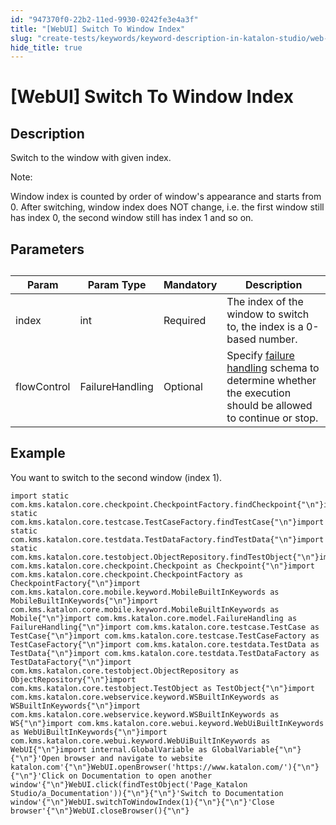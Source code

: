 ```yaml
---
id: "947370f0-22b2-11ed-9930-0242fe3e4a3f"
title: "[WebUI] Switch To Window Index"
slug: "create-tests/keywords/keyword-description-in-katalon-studio/web-ui-keywords/webui-switch-to-window-index"
hide_title: true
---
```


# <a id="id_0" class="anchor_top_offset"/><a id="ariaid-title1" class="anchor_top_offset"/>[WebUI] Switch To Window Index


## <a id="id_0__id_1" class="anchor_top_offset"/>Description  

              
<p xmlns="http://www.w3.org/1999/xhtml" className="p">Switch to the window with given index. </p> 
      
<div xmlns="http://www.w3.org/1999/xhtml" className="note note note_note"><span className="note__title">Note:</span> 
  <p className="p">Window index is counted by order of window's appearance and
    starts from 0. After switching, window index does NOT change, i.e.
    the first window still has index 0, the second window still has
    index 1 and so on.</p>
</div>
      

## <a id="id_0__id_2" class="anchor_top_offset"/>Parameters  

              
<table xmlns="http://www.w3.org/1999/xhtml" className="table anchor_top_offset" id="id_0__7bd428d4-ff87-4440-9aca-6c07b604620f"><caption /><thead className="thead"><tr className><th className="entry anchor_top_offset" id="id_0__7bd428d4-ff87-4440-9aca-6c07b604620f__entry__1">Param</th><th className="entry anchor_top_offset" id="id_0__7bd428d4-ff87-4440-9aca-6c07b604620f__entry__2">Param Type</th><th className="entry anchor_top_offset" id="id_0__7bd428d4-ff87-4440-9aca-6c07b604620f__entry__3">Mandatory</th><th className="entry anchor_top_offset" id="id_0__7bd428d4-ff87-4440-9aca-6c07b604620f__entry__4">Description</th></tr></thead><tbody className="tbody"><tr className><td className="entry" headers="id_0__7bd428d4-ff87-4440-9aca-6c07b604620f__entry__1 id_0__7bd428d4-ff87-4440-9aca-6c07b604620f__entry__2 id_0__7bd428d4-ff87-4440-9aca-6c07b604620f__entry__3 id_0__7bd428d4-ff87-4440-9aca-6c07b604620f__entry__4 ">index</td><td className="entry" headers="id_0__7bd428d4-ff87-4440-9aca-6c07b604620f__entry__1 id_0__7bd428d4-ff87-4440-9aca-6c07b604620f__entry__2 id_0__7bd428d4-ff87-4440-9aca-6c07b604620f__entry__3 id_0__7bd428d4-ff87-4440-9aca-6c07b604620f__entry__4 ">int</td><td className="entry" headers="id_0__7bd428d4-ff87-4440-9aca-6c07b604620f__entry__1 id_0__7bd428d4-ff87-4440-9aca-6c07b604620f__entry__2 id_0__7bd428d4-ff87-4440-9aca-6c07b604620f__entry__3 id_0__7bd428d4-ff87-4440-9aca-6c07b604620f__entry__4 ">Required</td><td className="entry" headers="id_0__7bd428d4-ff87-4440-9aca-6c07b604620f__entry__1 id_0__7bd428d4-ff87-4440-9aca-6c07b604620f__entry__2 id_0__7bd428d4-ff87-4440-9aca-6c07b604620f__entry__3 id_0__7bd428d4-ff87-4440-9aca-6c07b604620f__entry__4 ">The index of the window to switch to, the index is a 0-based         number.</td></tr><tr className><td className="entry" headers="id_0__7bd428d4-ff87-4440-9aca-6c07b604620f__entry__1 id_0__7bd428d4-ff87-4440-9aca-6c07b604620f__entry__2 id_0__7bd428d4-ff87-4440-9aca-6c07b604620f__entry__3 id_0__7bd428d4-ff87-4440-9aca-6c07b604620f__entry__4 ">flowControl</td><td className="entry" headers="id_0__7bd428d4-ff87-4440-9aca-6c07b604620f__entry__1 id_0__7bd428d4-ff87-4440-9aca-6c07b604620f__entry__2 id_0__7bd428d4-ff87-4440-9aca-6c07b604620f__entry__3 id_0__7bd428d4-ff87-4440-9aca-6c07b604620f__entry__4 ">FailureHandling</td><td className="entry" headers="id_0__7bd428d4-ff87-4440-9aca-6c07b604620f__entry__1 id_0__7bd428d4-ff87-4440-9aca-6c07b604620f__entry__2 id_0__7bd428d4-ff87-4440-9aca-6c07b604620f__entry__3 id_0__7bd428d4-ff87-4440-9aca-6c07b604620f__entry__4 ">Optional</td><td className="entry" headers="id_0__7bd428d4-ff87-4440-9aca-6c07b604620f__entry__1 id_0__7bd428d4-ff87-4440-9aca-6c07b604620f__entry__2 id_0__7bd428d4-ff87-4440-9aca-6c07b604620f__entry__3 id_0__7bd428d4-ff87-4440-9aca-6c07b604620f__entry__4 ">Specify <a className="xref" href="/maintain/configure-failure-handling-settings-in-katalon-studio">failure handling</a> schema to         determine whether the execution should be allowed to continue or         stop.</td></tr></tbody></table> 
      

## <a id="id_0__id_3" class="anchor_top_offset"/>Example 

              
<p xmlns="http://www.w3.org/1999/xhtml" className="p">You want to switch to the second window (index 1).</p> 
              
<pre xmlns="http://www.w3.org/1999/xhtml" className="pre codeblock"><code>import static com.kms.katalon.core.checkpoint.CheckpointFactory.findCheckpoint{"\n"}import static com.kms.katalon.core.testcase.TestCaseFactory.findTestCase{"\n"}import static com.kms.katalon.core.testdata.TestDataFactory.findTestData{"\n"}import static com.kms.katalon.core.testobject.ObjectRepository.findTestObject{"\n"}import com.kms.katalon.core.checkpoint.Checkpoint as Checkpoint{"\n"}import com.kms.katalon.core.checkpoint.CheckpointFactory as CheckpointFactory{"\n"}import com.kms.katalon.core.mobile.keyword.MobileBuiltInKeywords as MobileBuiltInKeywords{"\n"}import com.kms.katalon.core.mobile.keyword.MobileBuiltInKeywords as Mobile{"\n"}import com.kms.katalon.core.model.FailureHandling as FailureHandling{"\n"}import com.kms.katalon.core.testcase.TestCase as TestCase{"\n"}import com.kms.katalon.core.testcase.TestCaseFactory as TestCaseFactory{"\n"}import com.kms.katalon.core.testdata.TestData as TestData{"\n"}import com.kms.katalon.core.testdata.TestDataFactory as TestDataFactory{"\n"}import com.kms.katalon.core.testobject.ObjectRepository as ObjectRepository{"\n"}import com.kms.katalon.core.testobject.TestObject as TestObject{"\n"}import com.kms.katalon.core.webservice.keyword.WSBuiltInKeywords as WSBuiltInKeywords{"\n"}import com.kms.katalon.core.webservice.keyword.WSBuiltInKeywords as WS{"\n"}import com.kms.katalon.core.webui.keyword.WebUiBuiltInKeywords as WebUiBuiltInKeywords{"\n"}import com.kms.katalon.core.webui.keyword.WebUiBuiltInKeywords as WebUI{"\n"}import internal.GlobalVariable as GlobalVariable{"\n"}{"\n"}'Open browser and navigate to website katalon.com'{"\n"}WebUI.openBrowser('https://www.katalon.com/'){"\n"}{"\n"}'Click on Documentation to open another window'{"\n"}WebUI.click(findTestObject('Page_Katalon Studio/a_Documentation')){"\n"}{"\n"}'Switch to Documentation window'{"\n"}WebUI.switchToWindowIndex(1){"\n"}{"\n"}'Close browser'{"\n"}WebUI.closeBrowser(){"\n"}</code></pre> 
            
